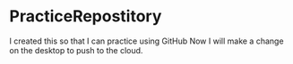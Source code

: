 # PracticeRepostitory
I created this so that I can practice using GitHub
Now I will make a change on the desktop to push to the cloud. 
